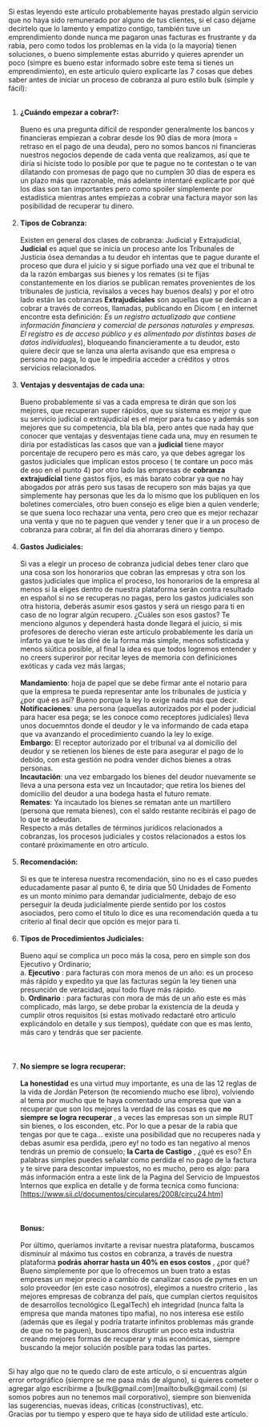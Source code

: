 Si estas leyendo este artículo probablemente hayas prestado algún servicio que no haya sido remunerado por alguno de tus clientes, si el caso déjame decírtelo que lo lamento y empatizo contigo, también tuve un emprendimiento donde nunca me pagaron unas facturas es frustrante y da rabia, pero como todos los problemas en la vida (o la mayoría) tienen soluciones, o bueno simplemente estas aburrido y quieres aprender un poco (simpre es bueno estar informado sobre este tema si tienes un emprendimiento), en este articulo quiero explicarte las 7 cosas que debes saber antes de iniciar un proceso de cobranza al puro estilo bulk (simple y fácil):
<br><br>
1. **¿Cuándo empezar a cobrar?:**
<br><br>
Bueno es una pregunta difícil de responder generalmente los bancos y financieras empiezan a cobrar desde los 90 días de mora (mora = retraso en el pago de una deuda), pero no somos bancos ni financieras nuestros negocios depende de cada venta que realizamos, así que te diría si hiciste todo lo posible por que te pague no te contestan o te van dilatando con promesas de pago que no cumplen 30 días de espera es un plazo más que razonable, más adelante intentaré explicarte por qué los días son tan importantes pero como spoiler simplemente por estadística mientras antes empiezas a cobrar una factura mayor son las posibilidad de recuperar tu dinero.
<br><br>
2. **Tipos de Cobranza:**
<br><br>
Existen en general dos clases de cobranza: Judicial y Extrajudicial, **Judicial** es aquel que se inicia un proceso ante los Tribunales de Justicia ósea demandas a tu deudor eh intentas que te pague durante el proceso que dura el juicio y si sigue porfiado una vez que el tribunal te da la razón embargas sus bienes y los remates (si te fijas constantemente en los diarios se publican remates provenientes de los tribunales de justicia, revísalos a veces hay buenos deals) y por el otro lado están las cobranzas **Extrajudiciales** son aquellas que se dedican a cobrar a través de correos, llamadas, publicando en Dicom ( en internet encontre esta definición: _Es un registro actualizado que contiene información financiera y comercial de personas naturales y empresas. El registro es de acceso público y es alimentado por distintas bases de datos individuales_), bloqueando financieramente a tu deudor, esto quiere decir que se lanza una alerta avisando que esa empresa o persona no paga, lo que le impediría acceder a créditos y otros servicios relacionados.
<br><br>
3. **Ventajas y desventajas de cada una:**
<br><br>
Bueno probablemente si vas a cada empresa te dirán que son los mejores, que recuperan super rápidos, que su sistema es mejor y que su servicio judicial o extrajudicial es el mejor para tu caso y además son mejores que su competencia, bla bla bla, pero antes que nada hay que conocer que ventajas y desventajas tiene cada una, muy en resumen te diría por estadísticas las casos que van a **judicial** tiene mayor porcentaje de recupero pero es más caro, ya que debes agregar los gastos judiciales que implican estos proceso ( te contare un poco más de eso en el punto 4) por otro lado las empresas de **cobranza extrajudicial** tiene gastos fijos, es más barato cobrar ya que no hay abogados por atrás pero sus tasas de recupero son más bajas ya que simplemente hay personas que les da lo mismo que los publiquen en los boletines comerciales, otro buen consejo es elige bien a quien venderle; se que suena loco rechazar una venta, pero creo que es mejor rechazar una venta y que no te paguen que vender y tener que ir a un proceso de cobranza para cobrar, al fin del día ahorraras dinero y tiempo.
<br><br>
4. **Gastos Judiciales:**
<br><br>
Si vas a elegir un proceso de cobranza judicial debes tener claro que una cosa son los honorarios que cobran las empresas y otra son los gastos judiciales que implica el proceso, los honorarios de la empresa al menos si la eliges dentro de nuestra plataforma serán contra resultado en español si no se recuperas no pagas, pero los gastos judiciales son otra historia, deberás asumir esos gastos y será un riesgo para ti en caso de no lograr algún recupero. ¿Cuáles son esos gastos? Te menciono algunos y dependerá hasta donde llegará el juicio, si mis profesores de derecho vieran este artículo probablemente les daría un infarto ya que te las diré de la forma más simple, menos sofisticada y menos siútica posible, al final la idea es que todos logremos entender y no creers superiror por recitar leyes de memoria con definiciones exóticas y cada vez más largas;
<br><br> **Mandamiento**: hoja de papel que se debe firmar ante el notario para que la empresa te pueda representar ante los tribunales de justicia y ¿por qué es así? Bueno porque la ley lo exige nada más que decir.
<br> **Notificaciones**: una persona (aquellas autorizados por el poder judicial para hacer esa pega; se les conoce como receptores judiciales) lleva unos docuemntos   donde el deudor y le va informando de cada etapa que va avanzando el procedimiento cuando la ley lo exige.
<br> **Embargo**: El receptor autorizado por el tribunal va  al domicilio del deudor y se retienen los bienes de este para asegurar el pago de lo debido, con esta gestión no podra vender dichos bienes a otras personas. 
<br> **Incautación**: una vez embargado los bienes del deudor nuevamente se lleva a una persona esta vez un Incautador; que retira los bienes del domicilio del deudor a una bodega hasta el futuro remate.
<br> **Remates**: Ya incautado los bienes se rematan ante un martillero (persona que remata bienes), con el saldo restante recibirás el pago de lo que te adeudan.
<br> Respecto a más detalles de términos jurídicos relacionados a cobranzas, los procesos judiciales y costos relacionados a estos los contaré próximamente en otro artículo.
<br><br>
5. **Recomendación:**
<br><br>
Si es que te interesa nuestra recomendación, sino no es el caso puedes educadamente pasar al punto 6, te diría que 50 Unidades de Fomento es un monto mínimo para demandar judicialmente, debajo de eso perseguir la deuda judicialmente pierde sentido por los costos asociados, pero como el titulo lo dice es una recomendación queda a tu criterio al final decir que opción es mejor para ti.
<br><br>
6. **Tipos de Procedimientos Judiciales:**
<br><br>
Bueno aquí se complica un poco más la cosa, pero en simple son dos Ejecutivo y Ordinario;
<br> a. **Ejecutivo** : para facturas con mora menos de un año: es un proceso más rápido y expedito ya que las facturas según la ley tienen una presunción de veracidad, aquí todo fluye más rápido.
<br> b. **Ordinario** : para facturas con mora de más de un año este es más complicado, más largo, se debe probar la existencia de la deuda y cumplir otros requisitos  (si estas motivado redactaré otro articulo explicándolo en detalle y sus tiempos), quédate con que es mas lento, más caro y tendrás que ser paciente.
<br><br>
<br><br>
7. **No siempre se logra recuperar:**
<br><br>
**La honestidad** es una virtud muy importante, es una de las 12 reglas de la vida de Jordán Peterson (te recomiendo mucho ese libro), volviendo al tema por mucho que te haya comentado una empresa que van a recuperar que son los mejores la verdad de las cosas es que **no siempre se logra recuperar** , a veces las empresas son un simple RUT sin bienes, o los esconden, etc. Por lo que a pesar de la rabia que tengas por que te caga… existe una posibilidad que no recuperes nada y debas asumir esa perdida, ¡pero ey! no todo es tan negativo al menos tendrás un premio de consuelo; **la Carta de Castigo** , ¿qué es eso? En palabras simples puedes señalar como perdida el no pago de la factura y te sirve para descontar impuestos, no es mucho, pero es algo: para más información entra a este link de la Pagina del Servicio de Impuestos Internos que explica en detalle y de forma tecnica como funciona:
<br> [https://www.sii.cl/documentos/circulares/2008/circu24.htm]
<br><br>
<br><br> **Bonus:**
<br><br>
Por último, queríamos invitarte a revisar nuestra plataforma, buscamos disminuir al máximo tus costos en cobranza, a través de nuestra plataforma **podrás ahorrar hasta un 40% en esos costos** , ¿por qué? Bueno simplemente por que lo ofrecemos un buen trato a estas empresas un mejor precio a cambio de canalizar casos de pymes en un solo proveedor (en este caso nosotros), elegimos a nuestro criterio , las mejores empresas de cobranza del país, que cumplan ciertos requisitos de desarrollos tecnológico (LegalTech) eh integridad (nunca falta la empresa que manda matones tipo mafia), no nos interesa ese estilo (además que es ilegal y podría tratarte infinitos problemas más grande de que no te paguen), buscamos disruptir un poco esta industria creando mejores formas de recuperar y más económicas, siempre buscando la mejor solución posible para todas las partes.
<br>
Si hay algo que no te quedo claro de este artículo, o si encuentras algún error ortográfico (siempre se me pasa más de alguno), si quieres cometer o agregar algo escribirme a [bulk@gmail.com](mailto:bulk@gmail.com) (si somos pobres aun no tenemos mail corporativo), siempre son bienvenida las sugerencias, nuevas ideas, criticas (constructivas), etc.
<br>
Gracias por tu tiempo y espero que te haya sido de utilidad este artículo.

